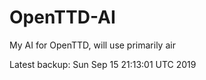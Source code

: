 # OpenTTD-AI
My AI for OpenTTD, will use primarily air

Latest backup: Sun Sep 15 21:13:01 UTC 2019
